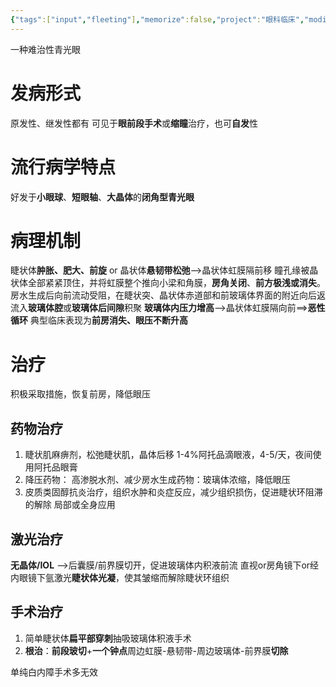 ```yaml
---
{"tags":["input","fleeting"],"memorize":false,"project":"眼科临床","modified":["2025-06-30","2025-06-27"],"aliases":["malignant glaucoma","房水引流错向青光眼","睫状环阻塞性青光眼"],"dg-publish":true,"permalink":"/Boxes/恶性青光眼/","dgPassFrontmatter":true}
---
```


一种难治性青光眼
# 发病形式
原发性、继发性都有
可见于**眼前段手术**或**缩瞳**治疗，也可**自发**性

# 流行病学特点
好发于**小眼球**、**短眼轴**、**大晶体**的**闭角型青光眼**

# 病理机制
睫状体**肿胀、肥大、前旋** or 晶状体**悬韧带松弛**-->晶状体虹膜隔前移
瞳孔缘被晶状体全部紧紧顶住，并将虹膜整个推向小梁和角膜，**房角关闭**、**前方极浅或消失**。
房水生成后向前流动受阻，在睫状突、晶状体赤道部和前玻璃体界面的附近向后返流入**玻璃体腔**或**玻璃体后间隙**积聚
**玻璃体内压力增高**-->晶状体虹膜隔向前==>**恶性循环**
典型临床表现为**前房消失、眼压不断升高**


# 治疗
积极采取措施，恢复前房，降低眼压
## 药物治疗
1. 睫状肌麻痹剂，松弛睫状肌，晶体后移
	1-4%阿托品滴眼液，4-5/天，夜间使用阿托品眼膏
2. 降压药物：
	高渗脱水剂、减少房水生成药物：玻璃体浓缩，降低眼压
3. 皮质类固醇抗炎治疗，组织水肿和炎症反应，减少组织损伤，促进睫状环阻滞的解除
	局部或全身应用

## 激光治疗
**无晶体/IOL** -->后囊膜/前界膜切开，促进玻璃体内积液前流
直视or房角镜下or经内眼镜下氩激光**睫状体光凝**，使其皱缩而解除睫状环组织

## 手术治疗
1. 简单睫状体**扁平部穿刺**抽吸玻璃体积液手术
2. **根治**：**前段玻切**+**一个钟点**周边虹膜-悬韧带-周边玻璃体-前界膜**切除**

单纯白内障手术多无效

